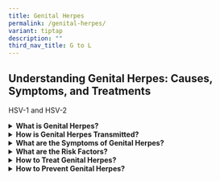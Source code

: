 ```yaml
---
title: Genital Herpes
permalink: /genital-herpes/
variant: tiptap
description: ""
third_nav_title: G to L
---
```

<h2>Understanding Genital Herpes: Causes, Symptoms, and Treatments</h2>
<p>HSV-1 and HSV-2</p>
<div data-type="detailGroup" class="isomer-accordion isomer-accordion-white">
<details class="isomer-details">
<summary><strong>What is Genital Herpes?</strong>
</summary>
<div data-type="detailsContent" class="isomer-details-content">
<p>Genital herpes is one of the most common sexually transmitted infections
(STIs) that affects men and women. The virus spreads primarily through
sexual contact. It does not spread through contact with objects used by
an infected person as the virus dies quickly outside the body.</p>
<p>There are two types of herpes simplex virus (HSV) infections that can
cause genital herpes:</p>
<ul data-tight="true" class="tight">
<li>
<p>HSV-1 often spreads through oral contact and causes infections in or around
the mouth (known as oral herpes or cold sores). It can also cause genital
herpes.&nbsp;</p>
</li>
<li>
<p>HSV-2 often spreads through sexual contact and causes genital herpes.</p>
</li>
</ul>
</div>
</details>
<details class="isomer-details">
<summary><strong>How is Genital Herpes Transmitted?</strong>
</summary>
<div data-type="detailsContent" class="isomer-details-content">
<p>The primary mode of transmission of both HSV-1 and HSV-2 is via direct
contact of open lesions. It can occur through genital to genital, mouth
to genital, genital to anal and mouth to anal contact. HSV-1 and HSV-2
can also be shed from normal-appearing skin or inner linings of oral or
genital cavities.</p>
<p>You cannot get genital herpes from objects such as cutlery or cups – the
virus dies very quickly when away from the skin.</p>
</div>
</details>
<details class="isomer-details">
<summary><strong>What are the Symptoms of Genital Herpes?</strong>
</summary>
<div data-type="detailsContent" class="isomer-details-content">
<p>Most people with HSV infection experience either no or mild symptoms.
Consequently, they may transmit the virus to their partners unknowingly.&nbsp;</p>
<p>First-episode genital herpes may either be primary or non-primary.&nbsp;</p>
<table style="minWidth: 50px">
<colgroup>
<col>
<col>
</colgroup>
<tbody>
<tr>
<td rowspan="1" colspan="1">
<p>Primary genital herpes</p>
</td>
<td rowspan="1" colspan="1">
<p>Infection with no prior exposure to HSV-1 or HSV-2.</p>
</td>
</tr>
<tr>
<td rowspan="1" colspan="1">
<p>Non-primary genital herpes</p>
</td>
<td rowspan="1" colspan="1">
<p>Infection with prior exposure at another body site with either HSV-1 or
HSV-2.</p>
</td>
</tr>
</tbody>
</table>
<p>First-episode genital herpes is often severe, presenting with multiple
grouped vesicles, which rupture easily leaving painful erosions and ulcers.&nbsp;</p>
<table style="minWidth: 50px">
<colgroup>
<col>
<col>
</colgroup>
<tbody>
<tr>
<td rowspan="1" colspan="1">
<p>For Men</p>
</td>
<td rowspan="1" colspan="1">
<p>Lesions occur mainly on the prepuce and sub-preputial areas of the penis.</p>
</td>
</tr>
<tr>
<td rowspan="1" colspan="1">
<p>For Women</p>
</td>
<td rowspan="1" colspan="1">
<p>Lesions occur on the vulva, vagina, and cervix.</p>
</td>
</tr>
</tbody>
</table>
<p>Uncomplicated lesions take two to four weeks to heal. Complications may
include:</p>
<ul data-tight="true" class="tight">
<li>
<p>Aseptic meningitis; or</p>
</li>
<li>
<p>Autonomic neuropathy resulting in urinary retention and autoinoculation
to fingers.</p>
</li>
</ul>
<p>Recurrent episodes are usually less severe. The vesicles or erosions develop
on a single site of the body and usually heal within 10 days. The median
recurrence rate is about once per year for HSV-1 and four per year for
HSV-2.&nbsp;</p>
</div>
</details>
<details class="isomer-details">
<summary><strong>What are the Risk Factors?</strong>
</summary>
<div data-type="detailsContent" class="isomer-details-content">
<p>Risk factors include:</p>
<ul data-tight="true" class="tight">
<li>
<p>Sexual contact with an infected person;</p>
</li>
<li>
<p>Engaging in unprotected oral, anal, or vaginal sex;</p>
</li>
<li>
<p>Having multiple sex partners; or</p>
</li>
<li>
<p>History or current presence of other STIs.&nbsp;</p>
</li>
</ul>
</div>
</details>
<details class="isomer-details">
<summary><strong>How to Treat Genital Herpes?</strong>
</summary>
<div data-type="detailsContent" class="isomer-details-content">
<p>There is currently no cure for genital herpes. Oral antiviral medications
are prescribed to manage it.</p>
<p>Symptoms of genital herpes may recur for years. While some people may
experience numerous episodes each year, the outbreaks usually get less
frequent as time passes.</p>
<p>To manage infections, it is recommended to:</p>
<ul data-tight="true" class="tight">
<li>
<p>Keep the affected area clean with saline;&nbsp;</p>
</li>
<li>
<p>Take pain relievers for discomfort; and</p>
</li>
<li>
<p>Treat any secondary bacterial infections with antibiotics as necessary.&nbsp;</p>
</li>
</ul>
</div>
</details>
<details class="isomer-details">
<summary><strong>How to Prevent Genital Herpes?</strong>
</summary>
<div data-type="detailsContent" class="isomer-details-content">
<p>Ways to prevent genital herpes include:</p>
<ul data-tight="true" class="tight">
<li>
<p>Abstaining from sexual activity during symptomatic periods;</p>
</li>
<li>
<p>Using condoms consistently and correctly;&nbsp;&nbsp;</p>
</li>
<li>
<p>Limiting the number of sexual partners; and</p>
</li>
<li>
<p>Getting tested for STIs regularly.</p>
</li>
</ul>
<p>If you have an active infection:</p>
<ul data-tight="true" class="tight">
<li>
<p>Avoid sexual intercourse.</p>
</li>
<li>
<p>Keep your sores clean and dry.</p>
</li>
<li>
<p>Avoid touching the sores and wash your hands after contact with any sores.</p>
</li>
</ul>
<p>Seek advice from your doctor immediately if you are pregnant. </p>
</div>
</details>
</div>
<p></p>